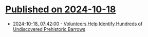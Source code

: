 # [Published on 2024-10-18](index.md)

* [2024-10-18, 07:42:00](https://soylentnews.org/article.pl?sid=24/10/17/0344254&from=rss) - [Volunteers Help Identify Hundreds of Undiscovered Prehistoric Barrows](https://soylentnews.org/article.pl?sid=24/10/17/0344254&from=rss)

